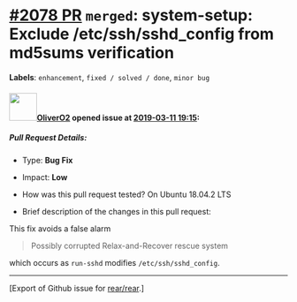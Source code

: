 [\#2078 PR](https://github.com/rear/rear/pull/2078) `merged`: system-setup: Exclude /etc/ssh/sshd\_config from md5sums verification
===================================================================================================================================

**Labels**: `enhancement`, `fixed / solved / done`, `minor bug`

#### <img src="https://avatars.githubusercontent.com/u/4660803?v=4" width="50">[OliverO2](https://github.com/OliverO2) opened issue at [2019-03-11 19:15](https://github.com/rear/rear/pull/2078):

##### Pull Request Details:

-   Type: **Bug Fix**

-   Impact: **Low**

-   How was this pull request tested? On Ubuntu 18.04.2 LTS

-   Brief description of the changes in this pull request:

This fix avoids a false alarm

> Possibly corrupted Relax-and-Recover rescue system

which occurs as `run-sshd` modifies `/etc/ssh/sshd_config`.

------------------------------------------------------------------------

\[Export of Github issue for
[rear/rear](https://github.com/rear/rear).\]
